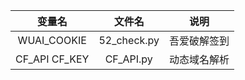 | 变量名 | 文件名 | 说明 |
|:----:|:----:|:----:|
|WUAI_COOKIE|52_check.py|吾爱破解签到|
|CF_API CF_KEY|CF_API.py|动态域名解析|
